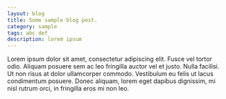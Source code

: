 ```yaml
---
layout: blog
title: Some sample blog post.
category: sample
tags: abc def
description: lorem ipsum
---
```

Lorem ipsum dolor sit amet, consectetur adipiscing elit. Fusce vel tortor odio.
Aliquam posuere sem ac leo fringilla auctor vel et justo. Nulla facilisi. Ut non
 risus at dolor ullamcorper commodo. Vestibulum eu felis ut lacus condimentum 
posuere. Donec aliquam, lorem eget dapibus dignissim, mi nisl rutrum orci, in 
fringilla eros mi non leo.
